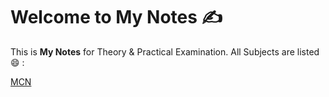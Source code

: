 # Welcome to My Notes &#9997;

This is **My Notes** for Theory & Practical Examination. All Subjects are listed :smile: :


[MCN](MCN/index.md)